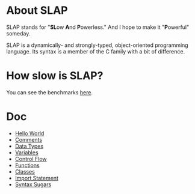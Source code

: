 # About SLAP
SLAP stands for "**SL**ow **A**nd **P**owerless." And I hope to make it "**P**owerful" someday.

SLAP is a dynamically- and strongly-typed, object-oriented programming language. Its syntax is a member of the C family with a bit of difference.

# How slow is SLAP?
You can see the benchmarks [here](https://github.com/bichanna/slap/tree/master/benchmarks#readme).

# Doc
 - [Hello World](https://github.com/bichanna/slap/blob/master/docs/syntax_doc/hello_world.md#hello-world)
 - [Comments](https://github.com/bichanna/slap/blob/master/docs/syntax_doc/comments.md#comments) 
 - [Data Types](https://github.com/bichanna/slap/blob/master/docs/syntax_doc/data_types.md#data-types)
 - [Variables](https://github.com/bichanna/slap/blob/master/docs/syntax_doc/variables.md#variables)
 - [Control Flow](https://github.com/bichanna/slap/blob/master/docs/syntax_doc/control_flow.md#control-flow)
 - [Functions](https://github.com/bichanna/slap/blob/master/docs/syntax_doc/functions.md#functions)
 - [Classes](https://github.com/bichanna/slap/blob/master/docs/syntax_doc/classes.md#classes)
 - [Import Statement](https://github.com/bichanna/slap/blob/master/docs/syntax_doc/import.md#import-statement)
 - [Syntax Sugars](https://github.com/bichanna/slap/blob/master/docs/syntax_doc/syntax_sugars.md#--expression)

